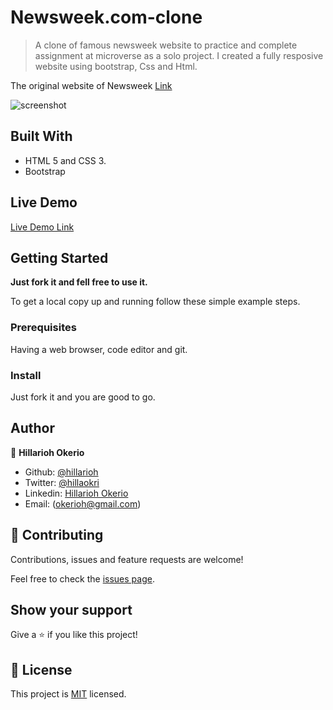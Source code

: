 # Newsweek.com-clone

> A clone of famous newsweek website to practice and complete assignment at microverse as a solo project. I created a fully resposive website using bootstrap, Css and Html.

The original website of Newsweek [Link](https://neewsweek.com/)

![screenshot](./newsweek.png)

## Built With

- HTML 5 and CSS 3.
- Bootstrap

## Live Demo

[Live Demo Link](https://raw.githack.com/hillarioh/Newsweek.com-clone/newsweek/index.html)

## Getting Started

**Just fork it and fell free to use it.**

To get a local copy up and running follow these simple example steps.

### Prerequisites

Having a web browser, code editor and git.

### Install

Just fork it and you are good to go.

## Author

👤 **Hillarioh Okerio**

- Github: [@hillarioh](https://github.com/hillarioh)
- Twitter: [@hillaokri](https://twitter.com/hillaokri)
- Linkedin: [Hillarioh Okerio](www.linkedin.com/in/hillaryokerio)
- Email: (okerioh@gmail.com)

## 🤝 Contributing

Contributions, issues and feature requests are welcome!

Feel free to check the [issues page](https://github.com/hillarioh/Newsweek.com-clone/issues).

## Show your support

Give a ⭐️ if you like this project!

## 📝 License

This project is [MIT](./LICENSE) licensed.
